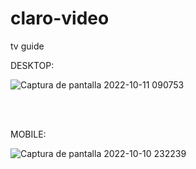 # claro-video

tv guide

DESKTOP:

![Captura de pantalla 2022-10-11 090753](https://user-images.githubusercontent.com/33938329/195122634-8a353c3e-29ec-4aa4-90bd-cbaad5995f61.png)

<br><br>


MOBILE:

![Captura de pantalla 2022-10-10 232239](https://user-images.githubusercontent.com/33938329/194997318-b304f053-105d-46a0-9edd-27fd44db5ee2.png)
